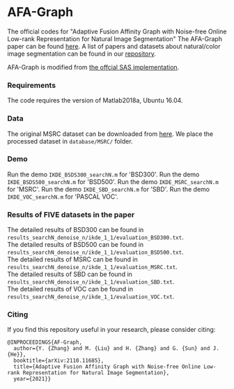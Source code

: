 # AFA-Graph
 
The official codes for "Adaptive Fusion Affinity Graph with Noise-free Online Low-rank Representation for Natural Image Segmentation"
The AFA-Graph paper can be found [here](https://arxiv.org/abs/2110.11685). A list of papers and datasets about natural/color image segmentation can be found in our [repository](https://github.com/Yangzhangcst/Natural-color-image-segmentation).

AFA-Graph is modified from [the offcial SAS implementation](http://www.ee.columbia.edu/ln/dvmm/SuperPixelSeg/dlform.htm).


### Requirements
The code requires the version of Matlab2018a, Ubuntu 16.04.

### Data
The original MSRC dataset can be downloaded from [here](https://www.microsoft.com/en-us/research/project/image-understanding/?from=http%3A%2F%2Fresearch.microsoft.com%2Fvision%2Fcambridge%2Frecognition%2F). We place the processed dataset in `database/MSRC/` folder.

### Demo
Run the demo `IKDE_BSDS300_searchN.m` for 'BSD300'.
Run the demo `IKDE_BSDS500_searchN.m` for 'BSD500'.
Run the demo `IKDE_MSRC_searchN.m` for 'MSRC'.
Run the demo `IKDE_SBD_searchN.m` for 'SBD'.
Run the demo `IKDE_VOC_searchN.m` for 'PASCAL VOC'.

### Results of FIVE datasets in the paper
The detailed results of BSD300 can be found in `results_searchN_denoise_n/ikde_1_1/evaluation_BSD300.txt`.  
The detailed results of BSD500 can be found in `results_searchN_denoise_n/ikde_1_1/evaluation_BSD500.txt`.  
The detailed results of MSRC can be found in `results_searchN_denoise_n/ikde_1_1/evaluation_MSRC.txt`.  
The detailed results of SBD can be found in `results_searchN_denoise_n/ikde_1_1/evaluation_SBD.txt`.  
The detailed results of VOC can be found in `results_searchN_denoise_n/ikde_1_1/evaluation_VOC.txt`.

### Citing
If you find this repository useful in your research, please consider citing:
```
@INPROCEEDINGS{AF-Graph,  
  author={Y. {Zhang} and M. {Liu} and H. {Zhang} and G. {Sun} and J. {He}},  
  booktitle={arXiv:2110.11685},   
  title={Adaptive Fusion Affinity Graph with Noise-free Online Low-rank Representation for Natural Image Segmentation},   
  year={2021}}
```
